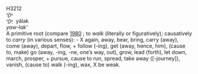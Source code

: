 <body>
  <p>H3212<br>  ילך  <br> יָלַך  ‎  yâlak  <br><i>yaw-lak‘ </i><br>A primitive root (compare <a href="h1980.htm">1980</a> ; to <i>walk</i> (literally or figuratively); causatively to <i>carry</i> (in various senses): -  X again, away, bear, bring, carry (away), come (away), depart, flow, + follow (-ing), get (away, hence, him), (cause to, make) go (away, -ing, -ne, one’s way, out), grow, lead (forth), let down, march, prosper, + pursue, cause to run, spread, take away ([-journey]), vanish, (cause to) walk (-ing), wax, X be weak.<br></p>
 </body>